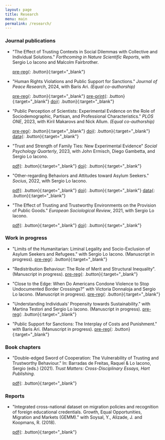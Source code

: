 ```yaml
---
layout: page
title: Research
menu: main
permalink: /research/
---
```

### Journal publications

- "The Effect of Trusting Contexts in Social Dilemmas with Collective and Individual Solutions." *Forthcoming in Nature Scientific Reports*, with Sergio Lo Iacono and Malcolm Fairbrother.

  [pre-reg](https://osf.io/qud6k/files/osfstorage/62016b3cbbff5706f4baa05c){: .button}{:target="_blank"}

- "Human Rights Violations and Public Support for Sanctions." *Journal of Peace Research*, 2024, with Baris Ari. *(Equal co-authorship)*

  [pre-reg](https://osf.io/hfusz/){: .button}{:target="_blank"} [pre-print](https://papers.ssrn.com/sol3/papers.cfm?abstract_id=3990963){: .button}{:target="_blank"} [doi](https://doi.org/10.1177/00223433231201450){: .button}{:target="_blank"}

- "Public Perception of Scientists: Experimental Evidence on the Role of Sociodemographic, Partisan, and Professional Characteristics." *PLOS ONE*, 2023, with Kiril Makarovs and Nick Allum. *(Equal co-authorship)*

  [pre-reg](https://osf.io/fe2s9){: .button}{:target="_blank"} [doi](https://doi.org/10.1371/journal.pone.0287572){: .button}{:target="_blank"} [data](https://osf.io/y572w/){: .button}{:target="_blank"}

- "Trust and Strength of Family Ties: New Experimental Evidence" *Social Psychology Quarterly*, 2023, with John Ermisch, Diego Gambetta, and Sergio Lo Iacono.

  [pdf](https://journals.sagepub.com/doi/epub/10.1177/01902725231162074){: .button}{:target="_blank"} [doi](https://doi.org/10.1177/01902725231162074){: .button}{:target="_blank"} 

- "Other-regarding Behaviors and Attitudes toward Asylum Seekers." *Socius*, 2022, with Sergio Lo Iacono. 

  [pdf](https://brksnmz.github.io/assets/socius.pdf){: .button}{:target="_blank"} [doi](https://doi.org/10.1177/23780231211073392){: .button}{:target="_blank"} [data](https://osf.io/mecpj/?view_only=4c1d81746fd545a7a62462fbeeee2194){: .button}{:target="_blank"}

- "The Effect of Trusting and Trustworthy Environments on the Provision of Public Goods." *European Sociological Review*, 2021, with Sergio Lo Iacono. 

  [pdf](https://brksnmz.github.io/assets/esr.pdf){: .button}{:target="_blank"} [doi](https://doi.org/10.1093/esr/jcaa040){: .button}{:target="_blank"}

### Work in progress

- "Limits of the Humanitarian: Liminal Legality and Socio-Exclusion of Asylum Seekers and Refugees." with Sergio Lo Iacono. (Manuscript in progress). [pre-reg](https://osf.io/dtx57){: .button}{:target="_blank"} 

- "Redistribution Behaviour: The Role of Merit and Structural Inequality". (Manuscript in progress). [pre-reg](https://osf.io/hbj5y){: .button}{:target="_blank"}

- "Close to the Edge: When Do Americans Condone Violence to Stop Undocumented Border Crossings?" with Victoria Donnaloja and Sergio Lo Iacono. (Manuscript in progress). [pre-reg](https://osf.io/78fz6){: .button}{:target="_blank"} 

- "Understanding Individuals' Propensity towards Sustainability." with Martina Testori and Sergio Lo Iacono. (Manuscript in progress). [pre-reg](https://osf.io/39hky){: .button}{:target="_blank"}

- "Public Support for Sanctions: The Interplay of Costs and Punishment." with Baris Ari. (Manuscript in progress). [pre-reg](https://osf.io/j3bwn){: .button}{:target="_blank"} 

### Book chapters

- "Double-edged Sword of Cooperation: The Vulnerability of Trusting and Trustworthy Behaviour." In: Barradas de Freitas, Raquel & Lo Iacono, Sergio (eds.) (2021). *Trust Matters: Cross-Disciplinary Essays, Hart Publishing*. 

  [pdf](https://brksnmz.github.io/assets/book-chapter_1.pdf){: .button}{:target="_blank"}

### Reports

- "Integrated cross-national dataset on migration policies and recognition of foreign educational credentials. Growth, Equal Opportunities, Migration and Markets (GEMM)." with Soysal, Y., Alizade, J. and Koopmans, R. (2018). 

  [pdf](https://gemm2020.eu/?resources=report-integrated-cross-national-dataset-on-migration-policies-and-recognition-of-foreign-educational-credentials){: .button}{:target="_blank"}

